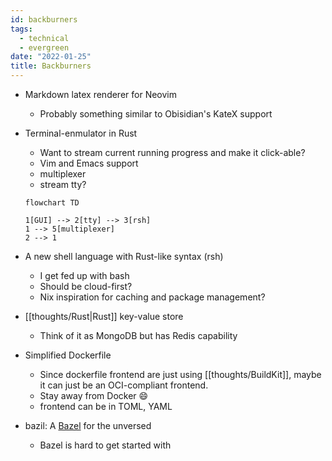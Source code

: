 ```yaml
---
id: backburners
tags:
  - technical
  - evergreen
date: "2022-01-25"
title: Backburners
---
```


- Markdown latex renderer for Neovim

  - Probably something similar to Obisidian's KateX support

- Terminal-enmulator in Rust

  - Want to stream current running progress and make it click-able?
  - Vim and Emacs support
  - multiplexer
  - stream tty?

  ```mermaid
  flowchart TD

  1[GUI] --> 2[tty] --> 3[rsh]
  1 --> 5[multiplexer]
  2 --> 1
  ```

- A new shell language with Rust-like syntax (rsh)
  - I get fed up with bash
  - Should be cloud-first?
  - Nix inspiration for caching and package management?
- [[thoughts/Rust|Rust]] key-value store
  - Think of it as MongoDB but has Redis capability
- Simplified Dockerfile
  - Since dockerfile frontend are just using [[thoughts/BuildKit]], maybe it can just be an OCI-compliant frontend.
  - Stay away from Docker 😄
  - frontend can be in TOML, YAML
- bazil: A [Bazel](https://bazel.build/) for the unversed
  - Bazel is hard to get started with
